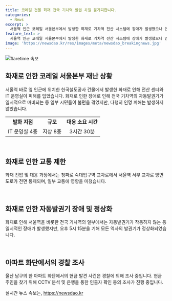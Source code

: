 ```yaml
---
title: 코레일 건물 화재 전국 기차역 발권 차질 불가피합니다.
categories:
  - News
excerpt: >
  서울역 인근 코레일 서울본부에서 발생한 화재로 기차역 전산 시스템에 장애가 발생했으나 인명 피해는 없었습니다. 화재로 인해 일부 시민들이 불편을 겪었으나 열차 운행은 지장이 없었으며, 발권기는 정상화되었습니다. 한편, 울산 남구의 아파트 환경미화원이 현금을 발견하여 경찰에 신고했는데, 현금 주인을 찾기 위해 조사 중입니다. (출처: 한국일보)
feature_text: >
  서울역 인근 코레일 서울본부에서 발생한 화재로 기차역 전산 시스템에 장애가 발생했으나 인명 피해는 없었습니다. 화재로 인해 일부 시민들이 불편을 겪었으나 열차 운행은 지장이 없었으며, 발권기는 정상화되었습니다. 한편, 울산 남구의 아파트 환경미화원이 현금을 발견하여 경찰에 신고했는데, 현금 주인을 찾기 위해 조사 중입니다. (출처: 한국일보)
image: 'https://newsdao.kr/res/images/meta/newsdao_breakingnews.jpg'
---
```


<p><img src="https://newsdao.kr/res/images/meta/newsdao_breakingnews.jpg" alt="flaretime 속보" /></p>

<h2 data-ke-size="size26">화재로 인한 코레일 서울본부 재난 상황</h2>

<p data-ke-size="size16">서울역 바로 옆 인근에 위치한 한국철도공사 건물에서 발생한 화재로 인해 전산 센터와 IT 운영실이 피해를 입었습니다. 화재로 인한 장애로 인해 전국 기차역의 자동발권기가 일시적으로 마비되는 등 일부 시민들이 불편을 겪었지만, 다행히 인명 피해는 발생하지 않았습니다.</p>

<table>
  <tbody>
    <tr>
      <td style="text-align: center; height: 17px;"><b>발화 지점</b></td>
      <td style="text-align: center; height: 17px;"><b>규모</b></td>
      <td style="text-align: center; height: 17px;"><b>대응 소요 시간</b></td>
    </tr>
    <tr>
      <td style="text-align: center; height: 17px;">IT 운영실 4층</td>
      <td style="text-align: center; height: 17px;">지상 8층</td>
      <td style="text-align: center; height: 17px;">3시간 30분</td>
    </tr>
  </tbody>
</table>

<p data-ke-size="size16">&nbsp;</p>

<h2 data-ke-size="size26">화재로 인한 교통 제한</h2>

<p data-ke-size="size16">화재 진압 및 대응 과정에서는 청파로 숙대입구역 교차로에서 서울역 서부 교차로 방면 도로가 전면 통제되며, 일부 교통에 영향을 미쳤습니다.</p>

<p data-ke-size="size16">&nbsp;</p>

<h2 data-ke-size="size26">화재로 인한 자동발권기 장애 및 정상화</h2>

<p data-ke-size="size16">화재로 인해 서울역을 비롯한 전국 기차역의 일부에서는 자동발권기가 작동하지 않는 등 일시적인 장애가 발생했지만, 오후 5시 15분을 기해 모든 역사의 발권기가 정상화되었습니다.</p>

<p data-ke-size="size16">&nbsp;</p>

<h2 data-ke-size="size26">아파트 화단에서의 경찰 조사</h2>

<p data-ke-size="size16">울산 남구의 한 아파트 화단에서의 현금 발견 사건은 경찰에 의해 조사 중입니다. 현금 주인을 찾기 위해 CCTV 분석 및 은행을 통한 인출자 확인 등의 조사가 진행 중입니다.</p>
실시간 뉴스 속보는, <a href="https://newsdao.kr" rel="dofollow">https://newsdao.kr</a>


